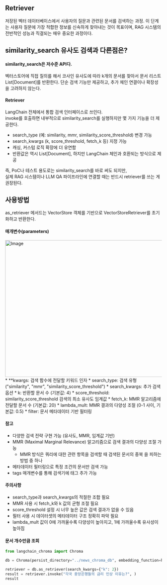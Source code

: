 ## Retriever
저장된 벡터 데이터베이스에서 사용자의 질문과 관련된 문서를 검색하는 과정.
이 단계는 사용자 질문에 가장 적합한 정보를 신속하게 찾아내는 것이 목표이며, RAG 시스템의 전반적인 성능과 직결되는 매우 중요한 과정이다.

## similarity_search 유사도 검색과 다른점은?
#### similarity_search은 저수준 API다.
벡터스토어에 직접 질의를 해서 코사인 유사도에 따라 k개의 문서를 찾아서 문서 리스트 List[Document]를 반환한다.
단순 검색 기능만 제공하고, 추가 체인 연결이나 확장성을 고려하지 않는다.

#### Retriever
LangChain 전체에서 통합 검색 인터페이스로 쓰인다.  
invoke를 호출하면 내부적으로 similarity_search를 실행하지만 몇 가지 기능을 더 제공한다.  
* search_type (예: similarity, mmr, similarity_score_threshold) 변경 가능
* search_kwargs (k, score_threshold, fetch_k 등) 지정 가능
* 캐싱, 커스텀 로직 확장에 더 유연함
* 반환값은 역시 List[Document], 하지만 LangChain 체인과 호환되는 방식으로 제공

즉, PoC나 테스트 용도로는 similarity_search를 바로 써도 되지만,  
실제 RAG 시스템이나 LLM QA 파이프라인에 연결할 때는 반드시 retriever를 쓰는 게 권장된다.


## 사용방법
as_retriever 메서드는 VectorStore 객체를 기반으로 VectorStoreRetriever를 초기화하고 반환한다.  

#### 매개변수(parameters)
<img width="697" height="440" alt="Image" src="https://github.com/user-attachments/assets/4f1fe434-ba34-49e3-8123-28be2e856b65" />  
* **kwargs: 검색 함수에 전달할 키워드 인자
* search_type: 검색 유형 ("similarity", "mmr", "similarity_score_threshold")
* search_kwargs: 추가 검색 옵션
  * k: 반환할 문서 수 (기본값: 4)
  * score_threshold: similarity_score_threshold 검색의 최소 유사도 임계값
  * fetch_k: MMR 알고리즘에 전달할 문서 수 (기본값: 20)
  * lambda_mult: MMR 결과의 다양성 조절 (0-1 사이, 기본값: 0.5)
  * filter: 문서 메타데이터 기반 필터링

#### 참고
* 다양한 검색 전략 구현 가능 (유사도, MMR, 임계값 기반)
* MMR (Maximal Marginal Relevance) 알고리즘으로 검색 결과의 다양성 조절 가능
  * MMR 방식은 쿼리에 대한 관련 항목을 검색할 때 검색된 문서의 중복 을 피하는 방법 중 하나
* 메타데이터 필터링으로 특정 조건의 문서만 검색 가능
* tags 매개변수를 통해 검색기에 태그 추가 가능

#### 주의사항
* search_type과 search_kwargs의 적절한 조합 필요
* MMR 사용 시 fetch_k와 k 값의 균형 조절 필요
* score_threshold 설정 시 너무 높은 값은 검색 결과가 없을 수 있음
* 필터 사용 시 데이터셋의 메타데이터 구조 정확히 파악 필요
* lambda_mult 값이 0에 가까울수록 다양성이 높아지고, 1에 가까울수록 유사성이 높아짐

#### 문서 개수만큼 조회
```py
from langchain_chroma import Chroma

db = Chroma(persist_directory="../news_chroma_db", embedding_function=hf_embeddings)

retriever = db.as_retriever(search_kwargs={"k": 2})
result = retriever.invoke("각국 중앙은행들의 금리 인상 이유는?", )
result
```